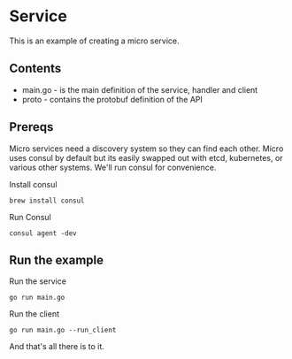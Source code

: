 # Service

This is an example of creating a micro service.

## Contents

- main.go - is the main definition of the service, handler and client
- proto - contains the protobuf definition of the API

## Prereqs

Micro services need a discovery system so they can find each other. Micro uses consul by default but 
its easily swapped out with etcd, kubernetes, or various other systems. We'll run consul for convenience.

Install consul
```shell
brew install consul
```

Run Consul

```shell
consul agent -dev
```

## Run the example

Run the service

```shell
go run main.go
```

Run the client

```shell
go run main.go --run_client
```

And that's all there is to it.
